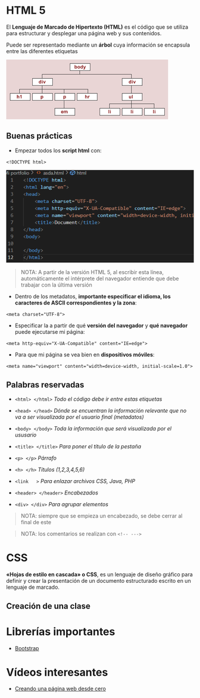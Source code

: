 # HTML 5

El **Lenguaje de Marcado de Hipertexto (HTML)** es el código que se utiliza para estructurar y desplegar una página web y sus contenidos.

Puede ser representado mediante un **árbol** cuya información se encapsula entre las diferentes etiquetas

![0](img/0.png)

## Buenas prácticas

* Empezar todos los **script html** con:
```
<!DOCTYPE html>
```

![1](img/1.png)

> NOTA: A partir de la versión HTML 5, al escribir esta línea, automáticamente el intérprete del navegador entiende que debe trabajar con la última versión

* Dentro de los metadatos, **importante especificar el idioma, los caracteres de ASCII correspondientes y la zona**:

```
<meta charset="UTF-8">
```

* Especificar la a partir de qué **versión del navegador** y **qué navegador** puede ejecutarse mi página:

```
<meta http-equiv="X-UA-Compatible" content="IE=edge">
```

* Para que mi página se vea bien en **dispositivos móviles**:

```
<meta name="viewport" content="width=device-width, initial-scale=1.0">
```

## Palabras reservadas

* ```<html> </html>```  _Todo el código debe ir entre estas etiquetas_

* ```<head> </head>```  _Dónde se encuentran la información relevante que no va a ser visualizada por el usuario final (metadatos)_

* ```<body> </body>```  _Toda la información que será visualizada por el ususario_

* ```<title> </title>```  _Para poner el título de la pestaña_

* ```<p> </p>``` _Párrafo_

* ```<h> </h>``` _Títulos (1,2,3,4,5,6)_

* ```<link   >``` _Para enlazar archivos CSS, Java, PHP_

* ```<header> </header>``` _Encabezados_

* ```<div> </div>``` _Para agrupar elementos_

> NOTA: siempre que se empieza un encabezado, se debe cerrar al final de este

> NOTA: los comentarios se realizan con ```<!-- --->``` 


# CSS

**«Hojas de estilo en cascada» o CSS**, es un lenguaje de diseño gráfico para definir y crear la presentación de un documento estructurado escrito en un lenguaje de marcado.​

## Creación de una clase



# Librerías importantes

* [Bootstrap](https://getbootstrap.com/docs/5.1/getting-started/download/)

# Vídeos interesantes

* [Creando una página web desde cero](https://www.youtube.com/watch?v=TC8bT7zTdoE&list=RDCMUCLXRGxAzeaLDGaOphqapzmg&start_radio=1&rv=TC8bT7zTdoE&t=2741&ab_channel=codigofacilito)